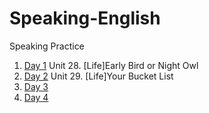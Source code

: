 # Speaking-English
Speaking Practice

1. [Day 1](https://github.com/hachuu/Speaking-English/blob/main/FreeTalking/unit_28_Early_Bird_or_Night_Owl.md) Unit 28. [Life]Early Bird or Night Owl
2. [Day 2](https://github.com/hachuu/Speaking-English/blob/main/FreeTalking/unit_29_Your_Bucket_List.md) Unit 29. [Life]Your Bucket List
3. [Day 3](https://github.com/hachuu/Speaking-English/blob/main/FreeTalking/unit_30_Habits.md)
4. [Day 4](https://github.com/hachuu/Speaking-English/blob/main/FreeTalking/unit_31_The_Most_Interesting_Job.md)
